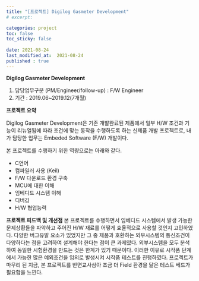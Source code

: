 ```yaml
---
title: "[프로젝트] Digilog Gasmeter Development"
# excerpt: 

categories: project
toc: false
toc_sticky: false
 
date: 2021-08-24
last_modified_at:  2021-08-24
published : true
---
```


**Digilog Gasmeter Development**
1. 담당업무구분 (PM/Engineer/follow-up) : F/W Engineer
2. 기간 : 2019.06~2019.12(7개월)

**프로젝트 요약**

Digilog Gasmeter Development은 기존 개발완료된 제품에서 일부 H/W 조건과 기능이 리뉴얼됨에 따라 조건에 맞는 동작을 수행하도록 하는 신제품 개발 프로젝트로, 내가 담당한 업무는 Embeded Software (F/W) 개발이다. 

본 프로젝트를 수행하기 위한 역량으로는 아래와 같다.
- C언어
- 컴파일러 사용 (Keil)
- F/W 다운로드 환경 구축 
- MCU에 대한 이해
- 임베디드 시스템 이해
- 디버깅 
- H/W 협업능력


**프로젝트 피드백 및 개선점**
본 프로젝트를 수행하면서 임베디드 시스템에서 발생 가능한 문제상황들을 파악하고 주어진 H/W 재료를 어떻게 효율적으로 사용할 것인지 고민하였다. 다양한 버그유발 요소가 있었지만 그 중 제품과 호환하는 외부시스템의 통신조건이 다양하다는 점을 고려하여 설계해야 한다는 점이 큰 과제였다. 외부시스템을 모두 분석하여 동일한 시험환경을 만드는 것은 한계가 있기 때문이다. 이러한 이유로 시작품 단계에서 가능한 많은 예외조건을 임의로 발생시켜 시작품 테스트를 진행하였다. 프로젝트가 마무리 된 지금, 본 프로젝트를 반면교사삼아 조금 더 Field 환경을 닮은 테스트 베드가 필요함을 느낀다. 


